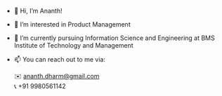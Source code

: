 - 👋 Hi, I’m Ananth!
- 👀 I’m interested in Product Management
- 🌱 I’m currently pursuing Information Science and Engineering at BMS Institute of Technology and Management
- 📫 You can reach out to me via:

     ✉️ ananth.dharm@gmail.com<br>
     📞 +91 9980561142

<!---
Ananthdharm/Ananthdharm is a ✨ special ✨ repository because its `README.md` (this file) appears on your GitHub profile.
You can click the Preview link to take a look at your changes.
--->

